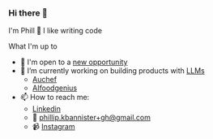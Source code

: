 ### Hi there 👋
I'm Phill 🙏
I like writing code

What I'm up to
- 💼 I'm open to a [new opportunity](https://www.linkedin.com/in/phillipkekoabannister/)
- 🔭 I’m currently working on building products with [LLMs](https://en.wikipedia.org/wiki/Large_language_model)
  - [Auchef](https://auchefapp.com)
  - [AIfoodgenius](https://aifoodgenius.com)
- 📫 How to reach me:
  - [Linkedin](https://www.linkedin.com/in/phillipkekoabannister/)
  - 📧 phillip.kbannister+gh@gmail.com
  - 📹 [Instagram](https://www.instagram.com/phill_kekoa)
<!--
**phillipkb/phillipkb** is a ✨ _special_ ✨ repository because its `README.md` (this file) appears on your GitHub profile.

Here are some ideas to get you started:

-->
